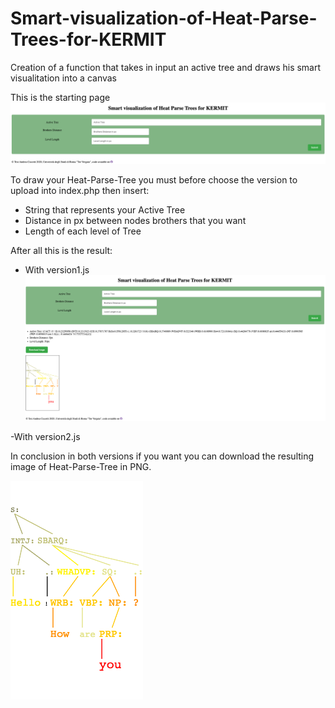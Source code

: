 # Smart-visualization-of-Heat-Parse-Trees-for-KERMIT
Creation of a function that takes in input an active tree and draws his smart visualitation into a canvas


This is the starting page 
![Image](/img/img1.png)

To draw your Heat-Parse-Tree you must before choose the version to upload into index.php then insert:
- String that represents your Active Tree
- Distance in px between nodes brothers that you want
- Length of each level of Tree

After all this is the result:
- With version1.js
![Image](/img/img2.png)

-With version2.js

In conclusion in both versions if you want you can download the resulting image of Heat-Parse-Tree in PNG.

![Image](/img/canvas.png)

